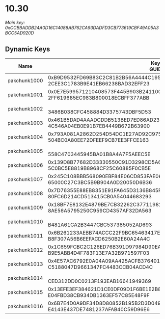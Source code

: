 # 10.30

###### *Main key: 0xCCBBADDB24A0D16C14088AB762CA93DADFD3CB773619CBF49A05A3BCC5AD920D*

## Dynamic Keys

| Name         | Key<br/>GUID                                                                                            |
|--------------|---------------------------------------------------------------------------------------------------------|
| pakchunk1000 | 0xB9D9532FD69B83C2C81B2B56A4444C1951293EB8FD8A8DB74761DB20D1ED177A<br/>2CEE3C1783B9E41EB66238BAD32EFF23 |
| pakchunk1001 | 0x0E7E599571210408573F445B903B24110C0E2B8454293C00225B3A72F54EAF48<br/>2FF619685EC983B800018ECBFF377ABB |
| pakchunk1002 | <br/>3486B038CFC458884D3375743DBF5D53                                                                   |
| pakchunk1003 | 0x461B5DAD4AAADCDDB513BED7ED86AD238A17DF02D8CAF147E569BE79A517F3EC<br/>4C546A04EB0E91B7EB4449B672B63900 |
| pakchunk1004 | 0x793A081A2862D254D54DC1E27AD92C9757BA70705FE61DF46983B9617A565D8E<br/>504BC0A80EE72DFEEF9CB7EE3FFCE163 |
| pakchunk1005 | <br/>558C4703445945BA01B8A4A7F5AEEC5E                                                                   |
| pakchunk1006 | 0x139D8B77682D33330550C91D3298CD5A6107120AF5AA71FE8A5887DA16B6EDD4<br/>5C0BC5E8819B8968CF25C60885F0CB5E |
| pakchunk1007 | 0x245C108BBB568090EBF84E06CD853FAE06AC8E393ED4129107F37CF1EEEB56F2<br/>65000C27C3BC5B9B904A0D20050D6B36 |
| pakchunk1008 | 0x7D76355E88EB8351E91FA645D3136B845F5764A4B5E4699A062745F644806CC1<br/>80FC6D214CD513415CB0A54044683293 |
| pakchunk1009 | 0x18BF7E8132E4879BE7CB32262C3771198164B2B1EC9A625251F641F663FD7DD3<br/>8AE56A5795250C959CD4357AF32DA563 |
| pakchunk1010 | <br/>B481A61CA2B3447CBC537385052AD693                                                                   |
| pakchunk1011 | 0x6B261233AEBB74ACCC22F9BC65463417E14D96F36C8381B644C2208B67CF7FC9<br/>B8F307A56B6EEFACD6250B2E60A24A4C |
| pakchunk1012 | 0x1C659FCBC2C126ED76B391D97984D90EA3F6108DDD26A3D7BA9C5DD80CD87542<br/>B9E5ABB4D4F783F13E7A32B971597F03 |
| pakchunk1013 | 0x4E57AC6792E0A04A09AA425ACFB376401E37CCD58825D3A9C7CACEA6C6C60B8F<br/>C5188047D9661347FC4483CCB04ACD4C |
| pakchunk1014 | <br/>CED312DD0C0213F193EAB16641949369                                                                   |
| pakchunk1015 | 0x13EFE3EF384621D1CE0DF09D1F6BE1E2B8064584ACB05A53FECE9D96EB3D0AC7<br/>E04FBD38CB934DB1363EF57C85E48F9F |
| pakchunk1016 | 0x6B7E4D0A9DF34D8D80852B195B2D3D0496972435342CC25B8A23F5BB474E9744<br/>E4143E437DE7481237AFAB40C59D96E6 |
